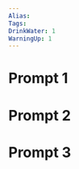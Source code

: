 ```yaml
---
Alias:
Tags:
DrinkWater: 1
WarningUp: 1
---
```


# Prompt 1


# Prompt 2


# Prompt 3

